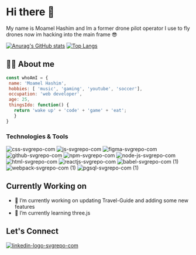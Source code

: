 # Hi there 👋

My name is Moamel Hashim and Im a former drone pilot operator
I use to fly drones now im hacking into the main frame :sunglasses:

[![Anurag's GitHub stats](https://github-readme-stats.vercel.app/api?username=moamel-hashim&show_icons=true&theme=radical)](https://github.com/anuraghazra/github-readme-stats)
[![Top Langs](https://github-readme-stats.vercel.app/api/top-langs/?username=anuraghazra&layout=compact)](https://github.com/anuraghazra/github-readme-stats)
 
## 🏄‍♂️ About me
```js 
const whoAmI = {
 name: 'Moamel Hashim',
 hobbies: [ 'music', 'gaming', 'youtube', 'soccer'],
 occupation: 'web developer',
 age: 25,
 thingsIdo: function() {
   return 'wake up' + 'code' + 'game' + 'eat';
   }
}
```
### Technologies & Tools
![css-svgrepo-com](https://user-images.githubusercontent.com/90476994/179878981-fdf460ae-c00b-4a10-ad62-baa692cf3894.svg)
![js-svgrepo-com](https://user-images.githubusercontent.com/90476994/179879395-2c97bdc2-bcf0-494d-9a52-640999a90647.svg)
![figma-svgrepo-com](https://user-images.githubusercontent.com/90476994/179879423-7539c20e-c9a4-4fd9-94ad-32fc086d7722.svg)
![github-svgrepo-com](https://user-images.githubusercontent.com/90476994/179879428-0e51b501-1db4-44f0-acb8-2e6cb25414b7.svg)
![npm-svgrepo-com](https://user-images.githubusercontent.com/90476994/179879455-b64e6946-90e6-4477-9832-b378d4e3de66.svg)
![node-js-svgrepo-com](https://user-images.githubusercontent.com/90476994/179879475-0433a46b-fa29-4d5f-89ee-0cad24fe36e4.svg)
![html-svgrepo-com](https://user-images.githubusercontent.com/90476994/179879480-8a3fd44a-56df-4b0c-8758-08c284dd08bb.svg)
![reactjs-svgrepo-com](https://user-images.githubusercontent.com/90476994/179881245-46e07671-4a8d-4a9c-b08c-adb2ac44b2f1.svg)
![babel-svgrepo-com (1)](https://user-images.githubusercontent.com/90476994/179881024-72144cfd-bb0e-414d-b77c-7e16a29e0e7e.svg)
![webpack-svgrepo-com (1)](https://user-images.githubusercontent.com/90476994/179881025-ac2e8702-4bd7-4165-a0b4-41d54c9c981c.svg)
![pgsql-svgrepo-com (1)](https://user-images.githubusercontent.com/90476994/179881076-cfaf92de-b2a3-462c-9530-f09a1aeed71b.svg)

## Currently Working on
- 🔭 I’m currently working on updating Travel-Guide and adding some new features
- 🌱 I’m currently learning three.js

## Let's Connect

[![linkedin-logo-svgrepo-com](https://user-images.githubusercontent.com/90476994/179892179-78e42808-fefb-4579-9479-bf5f0e38a501.svg)](https://www.linkedin.com/in/moamelhashim/)

